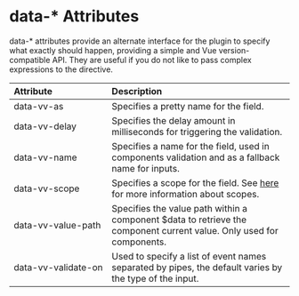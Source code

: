 # data-* Attributes

data-* attributes provide an alternate interface for the plugin to specify what exactly should happen, providing a simple and Vue version-compatible API. They are useful if you do not like to pass complex expressions to the directive.

|Attribute|Description|
|:---|:--- |
|<nobr>data-vv-as</nobr>|Specifies a pretty name for the field.|
|<nobr>data-vv-delay</nobr>|Specifies the delay amount in milliseconds for triggering the validation.|
|<nobr>data-vv-name</nobr>|Specifies a name for the field, used in components validation and as a fallback name for inputs.|
|<nobr>data-vv-scope</nobr>|Specifies a scope for the field. See [here](../examples/scopes.md) for more information about scopes.|
|<nobr>data-vv-value-path</nobr>|Specifies the value path within a component $data to retrieve the component current value. Only used for components.|
|<nobr>data-vv-validate-on</nobr>|Used to specify a list of event names separated by pipes, the default varies by the type of the input.|
